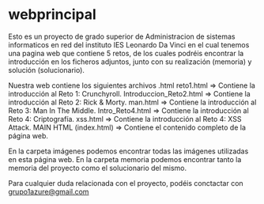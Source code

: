 # webprincipal
Esto es un proyecto de grado superior de Administracion de sistemas informaticos en red del instituto IES Leonardo Da Vinci en el cual tenemos una pagina web
que contiene 5 retos, de los cuales podréis encontrar la introducción en los ficheros adjuntos, junto con su realización (memoria) y solución (solucionario).

Nuestra web contiene los siguientes archivos .html
reto1.html => Contiene la introducción al Reto 1: Crunchyroll.
Introduccion_Reto2.html => Contiene la introducción al Reto 2: Rick & Morty.
man.html => Contiene la introducción al Reto 3: Man In The Middle.
Intro_Reto4.html => Contiene la introducción al Reto 4: Criptografía.
xss.html => Contiene la introducción al Reto 4: XSS Attack.
MAIN HTML (index.html) => Contiene el contenido completo de la página web.

En la carpeta imágenes podemos encontrar todas las imágenes utilizadas en esta página web.
En la carpeta memoria podemos encontrar tanto la memoria del proyecto como el solucionario del mismo.

Para cualquier duda relacionada con el proyecto, podéis conctactar con grupo1azure@gmail.com

